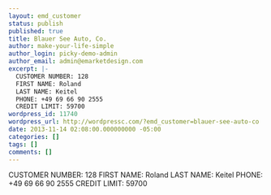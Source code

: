 ```yaml
---
layout: emd_customer
status: publish
published: true
title: Blauer See Auto, Co.
author: make-your-life-simple
author_login: picky-demo-admin
author_email: admin@emarketdesign.com
excerpt: |-
  CUSTOMER NUMBER: 128
  FIRST NAME: Roland
  LAST NAME: Keitel
  PHONE: +49 69 66 90 2555
  CREDIT LIMIT: 59700
wordpress_id: 11740
wordpress_url: http://wordpressc.com/?emd_customer=blauer-see-auto-co
date: 2013-11-14 02:08:00.000000000 -05:00
categories: []
tags: []
comments: []
---
```

CUSTOMER NUMBER: 128
FIRST NAME: Roland
LAST NAME: Keitel
PHONE: +49 69 66 90 2555
CREDIT LIMIT: 59700
